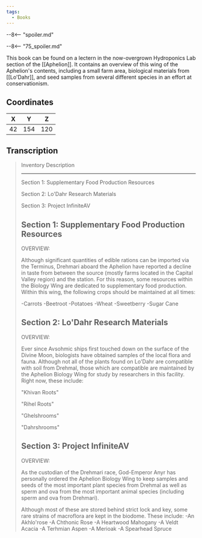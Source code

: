 ```yaml
---
tags:
  - Books
---
```


--8<-- "spoiler.md"

--8<-- "75_spoiler.md"

This book can be found on a lectern in the now-overgrown Hydroponics Lab section of the [[Aphelion]]. It contains an overview of this wing of the Aphelion's contents, including a small farm area, biological materials from [[Lo'Dahr]], and seed samples from several different species in an effort at conservationism.

## Coordinates
| **X** | **Y** | **Z** |
| :---: | :---: | :---: |
|  42   |  154  |  120  |

## Transcription
> Inventory Description
> ***
>
> Section 1: Supplementary Food Production Resources
>
> Section 2: Lo'Dahr Research Materials
>
> Section 3: Project InfiniteAV
>
> Section 1: Supplementary Food Production Resources
> -------------------
> OVERVIEW:
>
> Although significant quantities of edible rations can be imported via the Terminus, Drehmari aboard the Aphelion have reported a decline in taste from between the source (mostly farms located in the Capital Valley region) and the station. For this reason, some resources within the Biology Wing are dedicated to supplementary food production. Within this wing, the following crops should be maintained at all times:
>
> -Carrots
> -Beetroot
> -Potatoes
> -Wheat
> -Sweetberry
> -Sugar Cane
>
> Section 2: Lo'Dahr Research Materials
> -------------------
> OVERVIEW:
>
> Ever since Avsohmic ships first touched down on the surface of the Divine Moon, biologists have obtained samples of the local flora and fauna. Although not all of the plants found on Lo'Dahr are compatible with soil from Drehmal, those which are compatible are maintained by the Aphelion Biology Wing for study by researchers in this facility. Right now, these include:
>
> "Khivan Roots"
>
> "Rihel Roots"
>
> "Ghelshrooms"
>
> "Dahrshrooms"
>
> Section 3: Project InfiniteAV
> -------------------
> OVERVIEW:
>
> As the custodian of the Drehmari race, God-Emperor Anyr has personally ordered the Aphelion Biology Wing to keep samples and seeds of the most important plant species from Drehmal as well as sperm and ova from the most important animal species (including sperm and ova from Drehmari).
>
> Although most of these are stored behind strict lock and key, some rare strains of macroflora are kept in the biodome.
> These include:
> -An Akhlo'rose
> -A Chthonic Rose
> -A Heartwood Mahogany
> -A Veldt Acacia
> -A Terhmian Aspen
> -A Merioak
> -A Spearhead Spruce



